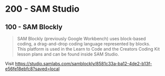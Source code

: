 # 200 - SAM Studio

## 100 - SAM Blockly

> SAM Blockly (previously Google Workbench) uses block-based coding, a drag-and-drop coding language represented by blocks.
> This platform is used in the Learn to Code and the Creators Coding Kit lesson plans and can be found inside SAM Studio.

Visit https://studio.samlabs.com/samblockly/8581c33a-ba12-4de2-b13f-e56fe18ebfc8?saved=local

